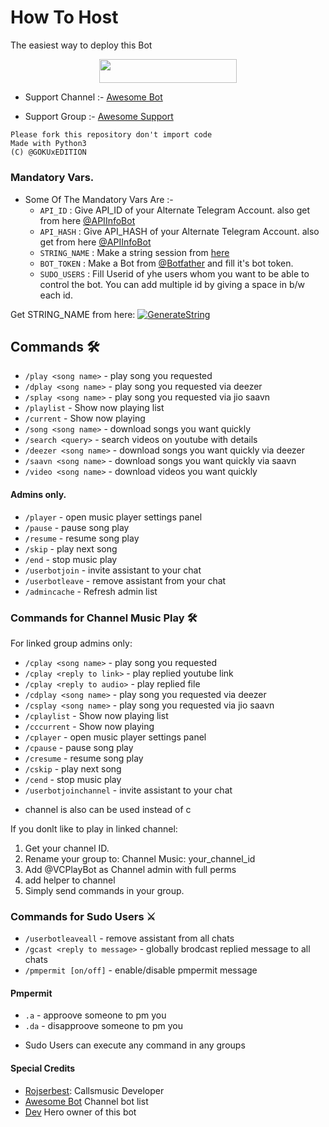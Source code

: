# How To Host
The easiest way to deploy this Bot
<p align="center"><a href="https://heroku.com/deploy?template=https://github.com/QueenArzoo/VCPlayBot"> <img src="https://img.shields.io/badge/Deploy%20To%20Heroku-red?style=for-the-badge&logo=heroku" width="220" height="38.45"/></a></p>


- Support Channel :- [Awesome Bot](http://t.me/GOKUxENGINE)

- Support Group :- [Awesome Support](http://t.me/GOKUxMODZ)


```
Please fork this repository don't import code
Made with Python3
(C) @GOKUxEDITION

```



### Mandatory Vars.

- Some Of The Mandatory Vars Are :-
   - `API_ID` :  Give API_ID of your Alternate Telegram Account. also get from here [@APIInfoBot](https://t.me/APIinfoBot)
   - `API_HASH` :  Give API_HASH of your Alternate Telegram Account. also get from here [@APIInfoBot](https://t.me/APIinfoBot)
   - `STRING_NAME` :  Make a string session from [here](https://replit.com/@QueenArzoo/VCPlayBot)
   - `BOT_TOKEN` :  Make a Bot from [@Botfather](https://t.me/botfather) and fill it's bot token.
   - `SUDO_USERS` :  Fill Userid of yhe users whom you want to be able to control the bot. You can add multiple id by giving a space in b/w each id.

Get STRING_NAME from here:  [![GenerateString](https://img.shields.io/badge/repl.it-generateString-yellowgreen)](https://replit.com/@QueenArzoo/VCPlayBot)





## Commands 🛠

- `/play <song name>` - play song you requested
- `/dplay <song name>` - play song you requested via deezer
- `/splay <song name>` - play song you requested via jio saavn
- `/playlist` - Show now playing list
- `/current` - Show now playing
- `/song <song name>` - download songs you want quickly
- `/search <query>` - search videos on youtube with details
- `/deezer <song name>` - download songs you want quickly via deezer
- `/saavn <song name>` - download songs you want quickly via saavn
- `/video <song name>` - download videos you want quickly

#### Admins only.
- `/player` - open music player settings panel
- `/pause` - pause song play
- `/resume` - resume song play
- `/skip` - play next song
- `/end` - stop music play
- `/userbotjoin` - invite assistant to your chat
- `/userbotleave` - remove assistant from your chat
- `/admincache` - Refresh admin list

### Commands for Channel Music Play 🛠
For linked group admins only:
- `/cplay <song name>` - play song you requested
- `/cplay <reply to link>` - play replied youtube link
- `/cplay <reply to audio>` - play replied file
- `/cdplay <song name>` - play song you requested via deezer
- `/csplay <song name>` - play song you requested via jio saavn
- `/cplaylist` - Show now playing list
- `/cccurrent` - Show now playing
- `/cplayer` - open music player settings panel
- `/cpause` - pause song play
- `/cresume` - resume song play
- `/cskip` - play next song
- `/cend` - stop music play
- `/userbotjoinchannel` - invite assistant to your chat
* channel is also can be used instead of c

If you donlt like to play in linked channel:
 1. Get your channel ID.
 2. Rename your group to: Channel Music: your_channel_id
 3. Add @VCPlayBot as Channel admin with full perms
 4. add helper to channel
 5. Simply send commands in your group.

### Commands for Sudo Users ⚔️
- `/userbotleaveall` - remove assistant from all chats
- `/gcast <reply to message>` - globally brodcast replied message to all chats
- `/pmpermit [on/off]` - enable/disable pmpermit message

#### Pmpermit
- `.a` - approove someone to pm you
- `.da` - disapproove someone to pm you
+ Sudo Users can execute any command in any groups

#### Special Credits
- [Rojserbest](http://github.com/rojserbes): Callsmusic Developer
- [Awesome Bot](http://t.me/LaylaBots) Channel bot list
- [Dev](http://t.me/Dead0XD) Hero owner of this bot
